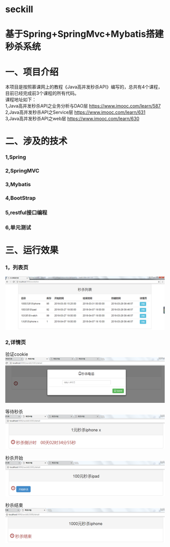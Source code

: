 # seckill
# 基于Spring+SpringMvc+Mybatis搭建秒杀系统

# 一、项目介绍
本项目是按照慕课网上的教程《Java高并发秒杀API》编写的，总共有4个课程，目前已经完成前3个课程的所有代码。<br />
课程地址如下：<br />
1,Java高并发秒杀API之业务分析与DAO层 https://www.imooc.com/learn/587 <br />
2,Java高并发秒杀API之Service层 https://www.imooc.com/learn/631 <br />
3,Java高并发秒杀API之web层 https://www.imooc.com/learn/630 <br />


# 二、涉及的技术

### 1,Spring <br />
### 2,SpringMVC <br />
### 3,Mybatis <br />
### 4,BootStrap <br />
### 5,restful接口编程 <br />
### 6,单元测试 <br />

# 三、运行效果
### 1，列表页<br />
![](https://github.com/wangjinhe/seckill/blob/master/imgs/list.png)

### 2,详情页<br />
验证cookie <br />
![](https://github.com/wangjinhe/seckill/blob/master/imgs/cookie.png)

等待秒杀 <br />
![](https://github.com/wangjinhe/seckill/blob/master/imgs/detail-wait.png)

秒杀开始<br />
![](https://github.com/wangjinhe/seckill/blob/master/imgs/detail-start.png)

秒杀结束<br />
![](https://github.com/wangjinhe/seckill/blob/master/imgs/detail-stop.png)
